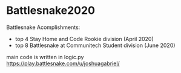 # Battlesnake2020
Battlesnake Acomplishments:
- top 4 Stay Home and Code Rookie division (April 2020)
- top 8 Battlesnake at Communitech Student division (June 2020)

main code is written in logic.py
https://play.battlesnake.com/u/joshuagabriel/

